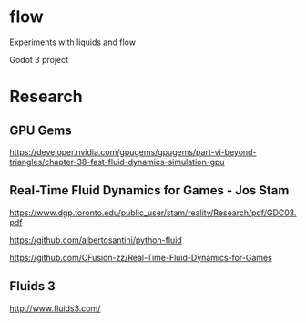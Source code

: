 # flow
Experiments with liquids and flow

Godot 3 project


# Research

## GPU Gems

https://developer.nvidia.com/gpugems/gpugems/part-vi-beyond-triangles/chapter-38-fast-fluid-dynamics-simulation-gpu


## Real-Time Fluid Dynamics for Games - Jos Stam

https://www.dgp.toronto.edu/public_user/stam/reality/Research/pdf/GDC03.pdf

https://github.com/albertosantini/python-fluid

https://github.com/CFusion-zz/Real-Time-Fluid-Dynamics-for-Games

## Fluids 3

http://www.fluids3.com/